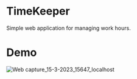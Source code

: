 # TimeKeeper
Simple web application for managing work hours.

# Demo

![Web capture_15-3-2023_15647_localhost](https://user-images.githubusercontent.com/72214442/225333900-f795af71-e352-4dc6-abe8-9202ceb75f7a.jpeg)
